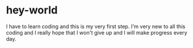 # hey-world
I have to learn coding and this is my very first step.
I'm very new to all this coding and I really hope that I won't give up and I will make progress every day.
